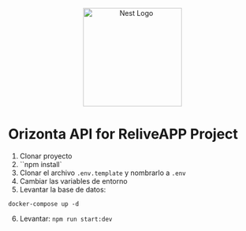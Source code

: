 <p align="center">
  <a href="http://nestjs.com/" target="blank"><img src="https://nestjs.com/img/logo-small.svg" width="200" alt="Nest Logo" /></a>
</p>

# Orizonta API for ReliveAPP Project

1. Clonar proyecto
2. ``npm install`
3. Clonar el archivo `.env.template` y nombrarlo a `.env `
4. Cambiar las variables de entorno
5. Levantar la base de datos:

```
docker-compose up -d
```

6. Levantar: `npm run start:dev`
